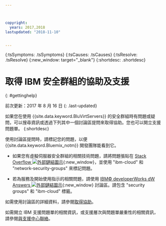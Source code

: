 ```yaml
---



copyright:
  years: 2017,2018
lastupdated: "2018-11-10"


---
```


{:tsSymptoms: .tsSymptoms} 
{:tsCauses: .tsCauses} 
{:tsResolve: .tsResolve} 
{:new_window: target="_blank"}
{:shortdesc: .shortdesc}

# 取得 IBM 安全群組的協助及支援
{: #gettinghelp}

前次更新：2017 年 8 月 16 日
{: .last-updated}

如果您在使用 {{site.data.keyword.BluVirtServers}} 的安全群組時有問題或疑問，可以搜尋資訊或透過下列其中一個討論區提問來取得協助。您也可以開立支援問題單。
{:shortdesc}

使用討論區提問時，請標記您的問題，以便 {{site.data.keyword.Bluemix_notm}} 開發團隊能看到它。
<!--Insert the appropriate Stack Overflow tag for your service for <block-storage> in URL and text below:  -->
* 如果您有虛擬伺服器安全群組的相關技術問題，請將問題張貼在 [Stack Overflow ![外部鏈結圖示](../../icons/launch-glyph.svg "外部鏈結圖示")](https://stackoverflow.com/search?q=network-security-groups+ibm-cloud){:new_window}，並使用 "ibm-cloud" 和 "network-security-groups" 來標記問題。
<!--Insert the appropriate dW Answers tag for your service for <service_keyword> in URL below:  -->
* 若為服務及開始使用指示的相關問題，請使用 [IBM© developerWorks dW Answers ![外部鏈結圖示](../../icons/launch-glyph.svg "外部鏈結圖示")](https://developer.ibm.com/answers/topics/security%20groups.html?smartspace=ibm-cloud){:new_window} 討論區。請包含 "security groups" 和 "ibm-cloud" 標籤。

如需使用討論區的詳細資料，請參閱[取得協助](https://{DomainName}/docs/get-support?topic=get-support-using-avatar)。

如需開立 IBM 支援問題單的相關資訊，或支援層次與問題單嚴重性的相關資訊，請參閱[與支援中心聯絡](/docs/get-support?topic=get-support-contacting-bluemix-support-dedicated-local)。
